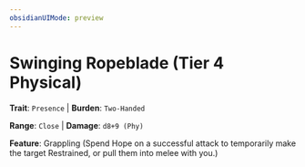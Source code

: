 ```yaml
---
obsidianUIMode: preview
---
```

# Swinging Ropeblade (Tier 4 Physical)

**Trait**: `Presence` | **Burden**: `Two-Handed`

**Range**: `Close` | **Damage**: `d8+9 (Phy)`

**Feature**: Grappling (Spend Hope on a successful attack to temporarily make the target Restrained, or pull them into melee with you.)
